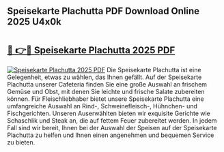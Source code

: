 ## Speisekarte Plachutta PDF Download Online 2025 U4x0k

# <h2><a href="http://gc8z8o4.nevu.top/?p=Speisekarte+Plachutta">🔗 👉🔴 Speisekarte Plachutta 2025 PDF</a></h2>

[![Speisekarte Plachutta 2025 PDF](https://i.imgur.com/dBaPXMq.png)](http://gc8z8o4.nevu.top/?p=Speisekarte+Plachutta)
Die Speisekarte Plachutta ist eine Gelegenheit, etwas zu wählen, das Ihnen gefällt. Auf der Speisekarte Plachutta unserer Cafeteria finden Sie eine große Auswahl an frischem Gemüse und Obst, mit denen Sie leichte und frische Salate zubereiten können. Für Fleischliebhaber bietet unsere Speisekarte Plachutta eine umfangreiche Auswahl an Rind-, Schweinefleisch-, Hühnchen- und Fischgerichten. Unseren Auserwählten bieten wir exquisite Gerichte wie Schaschlik und Steak an, die auf fettem Feuer zubereitet werden. In jedem Fall sind wir bereit, Ihnen bei der Auswahl der Speisen auf der Speisekarte Plachutta zu helfen und Ihnen einen angenehmen und bequemen Service zu bieten.
